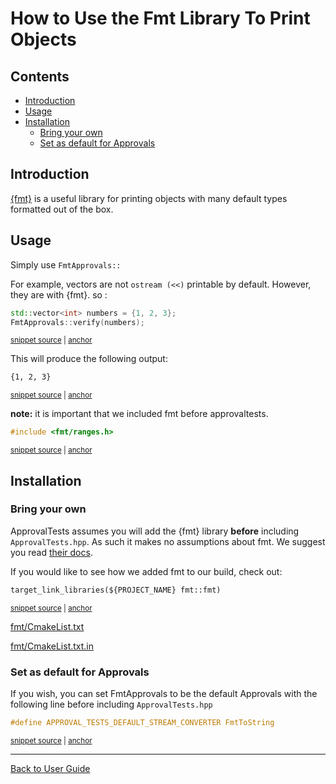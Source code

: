 <a id="top"></a>

# How to Use the Fmt Library To Print Objects

<!-- toc -->
## Contents

  * [Introduction](#introduction)
  * [Usage](#usage)
  * [Installation](#installation)
    * [Bring your own](#bring-your-own)
    * [Set as default for Approvals](#set-as-default-for-approvals)<!-- endToc -->

## Introduction

[{fmt}](https://fmt.dev/) is a useful library for printing objects with many default types formatted out of the box.

## Usage

Simply use `FmtApprovals::`

For example, vectors are not `ostream (<<)` printable by default. However, they are with {fmt}. so :

<!-- snippet: fmt_approvals -->
<a id='snippet-fmt_approvals'></a>
```cpp
std::vector<int> numbers = {1, 2, 3};
FmtApprovals::verify(numbers);
```
<sup><a href='/examples/fmt_approvals_demo/FmtTests.cpp#L14-L17' title='File snippet `fmt_approvals` was extracted from'>snippet source</a> | <a href='#snippet-fmt_approvals' title='Navigate to start of snippet `fmt_approvals`'>anchor</a></sup>
<!-- endSnippet -->

This will produce the following output:

<!-- snippet: FmtTests.FmtContainers.approved.txt -->
<a id='snippet-FmtTests.FmtContainers.approved.txt'></a>
```txt
{1, 2, 3}
```
<sup><a href='/examples/fmt_approvals_demo/approval_tests/FmtTests.FmtContainers.approved.txt#L1-L1' title='File snippet `FmtTests.FmtContainers.approved.txt` was extracted from'>snippet source</a> | <a href='#snippet-FmtTests.FmtContainers.approved.txt' title='Navigate to start of snippet `FmtTests.FmtContainers.approved.txt`'>anchor</a></sup>
<!-- endSnippet -->

**note:** it is important that we included fmt before approvaltests.

<!-- snippet: fmt_includes -->
<a id='snippet-fmt_includes'></a>
```cpp
#include <fmt/ranges.h>
```
<sup><a href='/examples/fmt_approvals_demo/FmtTests.cpp#L4-L6' title='File snippet `fmt_includes` was extracted from'>snippet source</a> | <a href='#snippet-fmt_includes' title='Navigate to start of snippet `fmt_includes`'>anchor</a></sup>
<!-- endSnippet -->

## Installation

### Bring your own

ApprovalTests assumes you will add the {fmt} library **before** including `ApprovalTests.hpp`. As such it makes no assumptions about fmt. We suggest you read [their docs](https://fmt.dev/latest/usage.html).

If you would like to see how we added fmt to our build, check out:

<!-- snippet: fmt_cmake -->
<a id='snippet-fmt_cmake'></a>
```txt
target_link_libraries(${PROJECT_NAME} fmt::fmt)
```
<sup><a href='/examples/fmt_approvals_demo/CMakeLists.txt#L13-L15' title='File snippet `fmt_cmake` was extracted from'>snippet source</a> | <a href='#snippet-fmt_cmake' title='Navigate to start of snippet `fmt_cmake`'>anchor</a></sup>
<!-- endSnippet -->

[fmt/CmakeList.txt](/CMake/fmt/CMakeLists.txt)  

[fmt/CmakeList.txt.in](/CMake/fmt/CMakeLists.txt.in)

### Set as default for Approvals

If you wish, you can set FmtApprovals to be the default Approvals with the following line before including `ApprovalTests.hpp`

<!-- snippet: fmt_set_as_default -->
<a id='snippet-fmt_set_as_default'></a>
```h
#define APPROVAL_TESTS_DEFAULT_STREAM_CONVERTER FmtToString
```
<sup><a href='/examples/fmt_approvals_demo/FmtAsDefault.h#L3-L5' title='File snippet `fmt_set_as_default` was extracted from'>snippet source</a> | <a href='#snippet-fmt_set_as_default' title='Navigate to start of snippet `fmt_set_as_default`'>anchor</a></sup>
<!-- endSnippet -->


---

[Back to User Guide](/doc/README.md#top)
